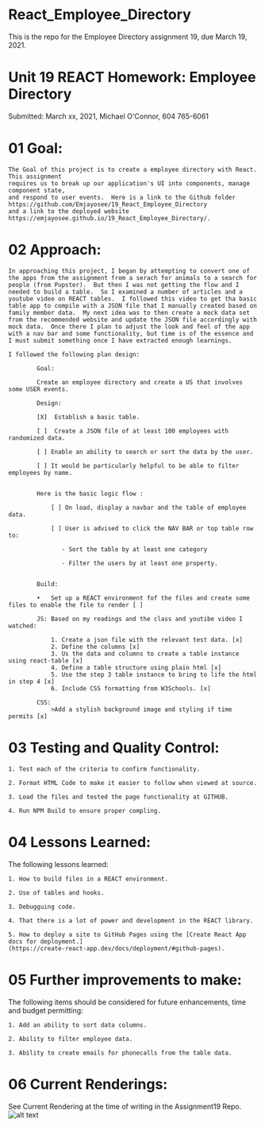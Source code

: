 # React_Employee_Directory

This is the repo for the Employee Directory assignment 19, due March 19, 2021.


# Unit 19 REACT Homework: Employee Directory

Submitted: March xx, 2021, Michael O'Connor, 604 765-6061

# 01 Goal: 

    The Goal of this project is to create a employee directory with React. This assignment
    requires us to break up our application's UI into components, manage component state, 
    and respond to user events.  Here is a link to the Github folder https://github.com/Emjayosee/19_React_Employee_Directory
    and a link to the deployed website https://emjayosee.github.io/19_React_Employee_Directory/.

# 02 Approach:

    In approaching this project, I began by attempting to convert one of the apps from the assignment from a serach for animals to a search for people (from Pupster).  But then I was not getting the flow and I needed to build a table.  So I examined a number of articles and a youtube video on REACT tables.  I followed this video to get tha basic table app to compile with a JSON file that I manually created based on family member data.  My next idea was to then create a mock data set from the recommended website and update the JSON file accordingly with mock data.  Once there I plan to adjust the look and feel of the app with a nav bar and some functionality, but time is of the essence and I must submit something once I have extracted enough learnings.

    I followed the following plan design:

            Goal:

            Create an employee directory and create a US that involves some USER events. 

            Design:

            [X]	 Establish a basic table.

            [ ]  Create a JSON file of at least 100 employees with randomized data.

            [ ] Enable an ability to search or sort the data by the user.

            [ ] It would be particularly helpful to be able to filter employees by name.
        
            
            Here is the basic logic flow :

                [ ] On load, display a navbar and the table of employee data. 

                [ ] User is advised to click the NAV BAR or top table row to:

                   - Sort the table by at least one category

                   - Filter the users by at least one property.


            Build:

            •	Set up a REACT environment fof the files and create some files to enable the file to render [ ]
            
            JS: Based on my readings and the class and youtibe video I watched:
            
                1. Create a json file with the relevant test data. [x]
                2. Define the columns [x]
                3. Us the data and columns to create a table instance using react-table [x]
                4. Define a table structure using plain html [x]
                5. Use the step 3 table instance to bring to life the html in step 4 [x]
                6. Include CSS formatting from W3Schools. [x]

            CSS:
                >Add a stylish background image and styling if time permits [x]
            

# 03 Testing and Quality Control:

    1. Test each of the criteria to confirm functionality.

    2. Format HTML Code to make it easier to follow when viewed at source.

    3. Load the files and tested the page functionality at GITHUB.

    4. Run NPM Build to ensure proper compling.


# 04 Lessons Learned:

The following lessons learned:

    1. How to build files in a REACT environment.

    2. Use of tables and hooks.

    3. Debugguing code.

    4. That there is a lot of power and development in the REACT library.

    5. How to deploy a site to GitHub Pages using the [Create React App docs for deployment.]
    (https://create-react-app.dev/docs/deployment/#github-pages).

# 05 Further improvements to make:

The following items should be considered for future enhancements, time and budget permitting:

    1. Add an ability to sort data columns.

    2. Ability to filter employee data.

    3. Ability to create emails for phonecalls from the table data.

# 06 Current Renderings:

See Current Rendering at the time of writing in the Assignment19 Repo. 
![alt text](TBD)



